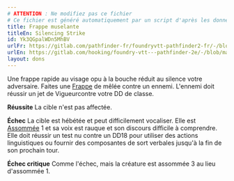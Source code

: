 ```yaml
---
# ATTENTION : Ne modifiez pas ce fichier
# Ce fichier est généré automatiquement par un script d'après les données du module Foundry VTT officiel et de sa traduction
title: Frappe muselante
titleEn: Silencing Strike
id: Yk3QGpalWDn5MhBV
urlFr: https://gitlab.com/pathfinder-fr/foundryvtt-pathfinder2-fr/-/blob/master/data/feats/Yk3QGpalWDn5MhBV.htm
urlEn: https://gitlab.com/hooking/foundry-vtt---pathfinder-2e/-/blob/master/packs/data/feats.db/silencing-strike.json
layout: dons
---
```

Une frappe rapide au visage opu à la bouche réduit au silence votre adversaire. Faites une [Frappe](../actions/frapper.html) de mêlée contre un ennemi. L'ennemi doit réussir un jet de Vigueurcontre votre DD de classe.

**Réussite** La cible n'est pas affectée.

**Échec** La cible est hébétée et peut difficilement vocaliser. Elle est [Assommée](../conditions/étourdi.html) 1 et sa voix est rauque et son discours difficile à comprendre. Elle doit réussir un test nu contre un DD18 pour utiliser des actions linguistiques ou fournir des composantes de sort verbales jusqu'à la fin de son prochain tour.

**Échec critique** Comme l'échec, mais la créature est assommée 3 au lieu d'assommée 1.
